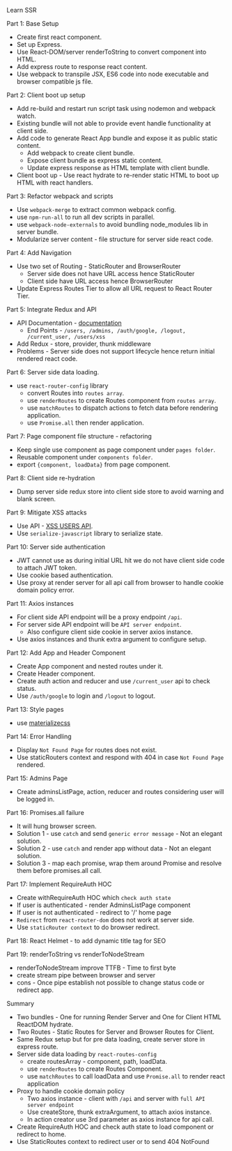 Learn SSR

Part 1: Base Setup
- Create first react component.
- Set up Express.
- Use React-DOM/server renderToString to convert component into HTML.
- Add express route to response react content.
- Use webpack to transpile JSX, ES6 code into node executable and browser compatible js file.

Part 2: Client boot up setup
- Add re-build and restart run script task using nodemon and webpack watch.
- Existing bundle will not able to provide event handle functionality at client side.
- Add code to generate React App bundle and expose it as public static content.
    - Add webpack to create client bundle.
    - Expose client bundle as express static content.
    - Update express response as HTML template with client bundle.
- Client boot up - Use react hydrate to re-render static HTML to boot up HTML with react handlers.

Part 3: Refactor webpack and scripts
- Use `webpack-merge` to extract common webpack config.
- use `npm-run-all` to run all dev scripts in parallel.
- use `webpack-node-externals` to avoid bundling node_modules lib in server bundle. 
- Modularize server content - file structure for server side react code.

Part 4: Add Navigation
- Use two set of Routing - StaticRouter and BrowserRouter
    - Server side does not have URL access hence StaticRouter
    - Client side have URL access hence BrowserRouter
- Update Express Routes Tier to allow all URL request to React Router Tier.

Part 5: Integrate Redux and API
- API Documentation - [documentation](https://react-ssr-api.herokuapp.com/)
    - End Points - `/users, /admins, /auth/google, /logout, /current_user, /users/xss`
- Add Redux - store, provider, thunk middleware
- Problems - Server side does not support lifecycle hence return initial rendered react code. 

Part 6: Server side data loading.
- use `react-router-config` library 
    - convert Routes into `routes array`.
    - use `renderRoutes` to create Routes component from `routes array`.
    - use `matchRoutes` to dispatch actions to fetch data before rendering application.
    - use `Promise.all` then render application.

Part 7: Page component file structure - refactoring
- Keep single use component as page component under `pages folder`.
- Reusable component under `components folder`.
- export `{component, loadData}` from page component.

Part 8: Client side re-hydration
- Dump server side redux store into client side store to avoid warning and blank screen.

Part 9: Mitigate XSS attacks
- Use API - [XSS USERS API](https://react-ssr-api.herokuapp.com/users/xss).
- Use `serialize-javascript` library to serialize state.

Part 10: Server side authentication
- JWT cannot use as during initial URL hit we do not have client side code to attach JWT token.
- Use cookie based authentication.
- Use proxy at render server for all api call from browser to handle cookie domain policy error.

Part 11: Axios instances
- For client side API endpoint will be a proxy endpoint `/api`.
- For server side API endpoint will be `API server endpoint`.
    - Also configure client side cookie in server axios instance.
- Use axios instances and thunk extra argument to configure setup.

Part 12: Add App and Header Component 
- Create App component and nested routes under it.
- Create Header component.
- Create auth action and reducer and use `/current_user` api to check status.
- Use `/auth/google` to login and `/logout` to logout.

Part 13: Style pages
- use [materializecss](https://materializecss.com/getting-started.html)

Part 14: Error Handling
- Display `Not Found Page` for routes does not exist.
- Use staticRouters context and respond with 404 in case `Not Found Page` rendered.

Part 15: Admins Page
- Create adminsListPage, action, reducer and routes considering user will be logged in.

Part 16: Promises.all failure
- It will hung browser screen.
- Solution 1 - use `catch` and send `generic error message` - Not an elegant solution.
- Solution 2 - use `catch` and render app without data - Not an elegant solution.
- Solution 3 - map each promise, wrap them around Promise and resolve them before promises.all call.

Part 17: Implement RequireAuth HOC
- Create withRequireAuth HOC which `check auth state`
- If user is authenticated - render AdminsListPage component
- If user is not authenticated - redirect to '/' home page
- `Redirect` from `react-router-dom` does not work at server side.
- Use `staticRouter context` to do browser redirect.

Part 18: React Helmet - to add dynamic title tag for SEO

Part 19: renderToString vs renderToNodeStream
- renderToNodeStream improve TTFB - Time to first byte
- create stream pipe between browser and server
- cons - Once pipe establish not possible to change status code or redirect app. 


Summary
- Two bundles - One for running Render Server and One for Client HTML ReactDOM hydrate.
- Two Routes - Static Routes for Server and Browser Routes for Client.
- Same Redux setup but for pre data loading, create server store in express route. 
- Server side data loading by `react-routes-config`
    - create routesArray - component, path, loadData.
    - use `renderRoutes` to create Routes Component.
    - use `matchRoutes` to call loadData and use `Promise.all` to render react application
- Proxy to handle cookie domain policy
    - Two axios instance - client with `/api` and server with `full API server endpoint`
    - Use createStore, thunk extraArgument, to attach axios instance. 
    - In action creator use 3rd parameter as axios instance for api call.
- Create RequireAuth HOC and check auth state to load component or redirect to home.
- Use StaticRoutes context to redirect user or to send 404 NotFound 
    
